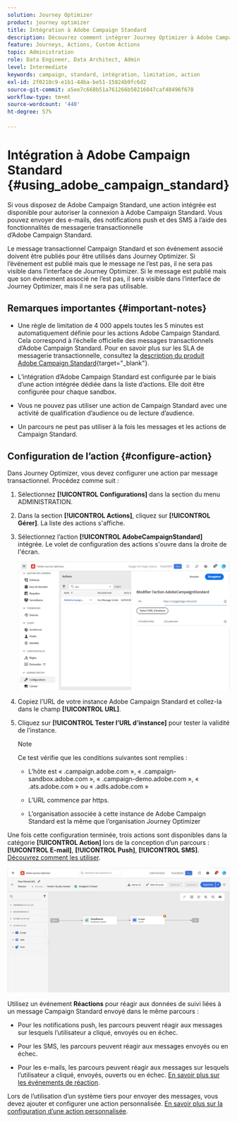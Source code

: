 ```yaml
---
solution: Journey Optimizer
product: journey optimizer
title: Intégration à Adobe Campaign Standard
description: Découvrez comment intégrer Journey Optimizer à Adobe Campaign Standard.
feature: Journeys, Actions, Custom Actions
topic: Administration
role: Data Engineer, Data Architect, Admin
level: Intermediate
keywords: campaign, standard, intégration, limitation, action
exl-id: 2f0218c9-e1b1-44ba-be51-15824b9fc6d2
source-git-commit: a5ee7c668b51a761266b50216047caf48496f678
workflow-type: tm+mt
source-wordcount: '440'
ht-degree: 57%

---
```


# Intégration à Adobe Campaign Standard {#using_adobe_campaign_standard}

Si vous disposez de Adobe Campaign Standard, une action intégrée est disponible pour autoriser la connexion à Adobe Campaign Standard. Vous pouvez envoyer des e-mails, des notifications push et des SMS à l’aide des fonctionnalités de messagerie transactionnelle d’Adobe Campaign Standard.

Le message transactionnel Campaign Standard et son événement associé doivent être publiés pour être utilisés dans Journey Optimizer. Si l’événement est publié mais que le message ne l’est pas, il ne sera pas visible dans l’interface de Journey Optimizer. Si le message est publié mais que son événement associé ne l’est pas, il sera visible dans l’interface de Journey Optimizer, mais il ne sera pas utilisable.

## Remarques importantes {#important-notes}

* Une règle de limitation de 4 000 appels toutes les 5 minutes est automatiquement définie pour les actions Adobe Campaign Standard. Cela correspond à l’échelle officielle des messages transactionnels d’Adobe Campaign Standard. Pour en savoir plus sur les SLA de messagerie transactionnelle, consultez la [description du produit Adobe Campaign Standard](https://helpx.adobe.com/fr/legal/product-descriptions/campaign-standard.html){target="_blank"}.

* L’intégration d’Adobe Campaign Standard est configurée par le biais d’une action intégrée dédiée dans la liste d’actions. Elle doit être configurée pour chaque sandbox.

* Vous ne pouvez pas utiliser une action de Campaign Standard avec une activité de qualification d’audience ou de lecture d’audience.

* Un parcours ne peut pas utiliser à la fois les messages et les actions de Campaign Standard.

## Configuration de l’action {#configure-action}

Dans Journey Optimizer, vous devez configurer une action par message transactionnel. Procédez comme suit :

1. Sélectionnez **[!UICONTROL Configurations]** dans la section du menu ADMINISTRATION.

1. Dans la section **[!UICONTROL Actions]**, cliquez sur **[!UICONTROL Gérer]**. La liste des actions s&#39;affiche.

1. Sélectionnez l’action **[!UICONTROL AdobeCampaignStandard]** intégrée. Le volet de configuration des actions s&#39;ouvre dans la droite de l&#39;écran.

   ![](assets/actioncampaign.png)

1. Copiez l’URL de votre instance Adobe Campaign Standard et collez-la dans le champ **[!UICONTROL URL]**.

1. Cliquez sur **[!UICONTROL Tester l’URL d’instance]** pour tester la validité de l’instance.

   >[!NOTE]
   >
   >Ce test vérifie que les conditions suivantes sont remplies :
   >
   >* L’hôte est « .campaign.adobe.com », « .campaign-sandbox.adobe.com », « .campaign-demo.adobe.com », « .ats.adobe.com » ou « .adls.adobe.com »
   >
   >* L’URL commence par https.
   >
   >* L’organisation associée à cette instance de Adobe Campaign Standard est la même que l’organisation Journey Optimizer

Une fois cette configuration terminée, trois actions sont disponibles dans la catégorie **[!UICONTROL Action]** lors de la conception d’un parcours : **[!UICONTROL E-mail]**, **[!UICONTROL Push]**, **[!UICONTROL SMS]**. [Découvrez comment les utiliser](../building-journeys/using-adobe-campaign-standard.md).

![](assets/journey58.png)

Utilisez un événement **Réactions** pour réagir aux données de suivi liées à un message Campaign Standard envoyé dans le même parcours :

* Pour les notifications push, les parcours peuvent réagir aux messages sur lesquels l’utilisateur a cliqué, envoyés ou en échec.

* Pour les SMS, les parcours peuvent réagir aux messages envoyés ou en échec.

* Pour les e-mails, les parcours peuvent réagir aux messages sur lesquels l’utilisateur a cliqué, envoyés, ouverts ou en échec. [En savoir plus sur les événements de réaction](../building-journeys/reaction-events.md).

Lors de l’utilisation d’un système tiers pour envoyer des messages, vous devez ajouter et configurer une action personnalisée. [En savoir plus sur la configuration d’une action personnalisée](../action/about-custom-action-configuration.md).
